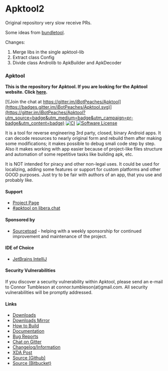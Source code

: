 # Apktool2

Original repository very slow receive PRs.

Some ideas from [bundletool](https://github.com/google/bundletool).

Changes:

1. Merge libs in the single apktool-lib
2. Extract class Config
3. Divide class Androlib to ApkBuilder and ApkDecoder

### Apktool
**This is the repository for Apktool. If you are looking for the Apktool website. Click [here](https://github.com/iBotPeaches/Apktool/tree/gh-pages).**

[![Join the chat at https://gitter.im/iBotPeaches/Apktool](https://badges.gitter.im/iBotPeaches/Apktool.svg)](https://gitter.im/iBotPeaches/Apktool?utm_source=badge&utm_medium=badge&utm_campaign=pr-badge&utm_content=badge)
[![CI](https://github.com/iBotPeaches/Apktool/actions/workflows/build.yml/badge.svg)](https://github.com/iBotPeaches/Apktool/actions/workflows/test.yml)
[![Software License](https://img.shields.io/badge/license-Apache%202.0-brightgreen.svg)](https://github.com/iBotPeaches/Apktool/blob/master/LICENSE)

It is a tool for reverse engineering 3rd party, closed, binary Android apps. It can decode resources to nearly original form and rebuild them after making some modifications; it makes possible to debug smali code step by step. Also it makes working with app easier because of project-like files structure and automation of some repetitive tasks like building apk, etc.

It is NOT intended for piracy and other non-legal uses. It could be used for localizing, adding some features or support for custom platforms and other GOOD purposes. Just try to be fair with authors of an app, that you use and probably like.

#### Support
- [Project Page](https://ibotpeaches.github.io/Apktool/)
- [#apktool on libera.chat](https://web.libera.chat/)

#### Sponsored by

* [Sourcetoad](https://www.sourcetoad.com/cool-tools/apktool/) - helping with a weekly sponsorship for continued improvement and maintenance of the project.

#### IDE of Choice

* [JetBrains IntelliJ](https://www.jetbrains.com/idea/)

#### Security Vulnerabilities

If you discover a security vulnerability within Apktool, please send an e-mail to Connor Tumbleson at connor.tumbleson(at)gmail.com. All security vulnerabilities will be promptly addressed.

#### Links
- [Downloads](https://bitbucket.org/iBotPeaches/apktool/downloads)
- [Downloads Mirror](https://connortumbleson.com/apktool/)
- [How to Build](https://ibotpeaches.github.io/Apktool/build/)
- [Documentation](https://ibotpeaches.github.io/Apktool/documentation/)
- [Bug Reports](https://github.com/iBotPeaches/Apktool/issues)
- [Chat on Gitter](https://gitter.im/iBotPeaches/Apktool)
- [Changelog/Information](https://ibotpeaches.github.io/Apktool/changes/)
- [XDA Post](https://forum.xda-developers.com/t/util-dec-2-2020-apktool-tool-for-reverse-engineering-apk-files.1755243/)
- [Source (Github)](https://github.com/iBotPeaches/Apktool)
- [Source (Bitbucket)](https://bitbucket.org/iBotPeaches/apktool/)

